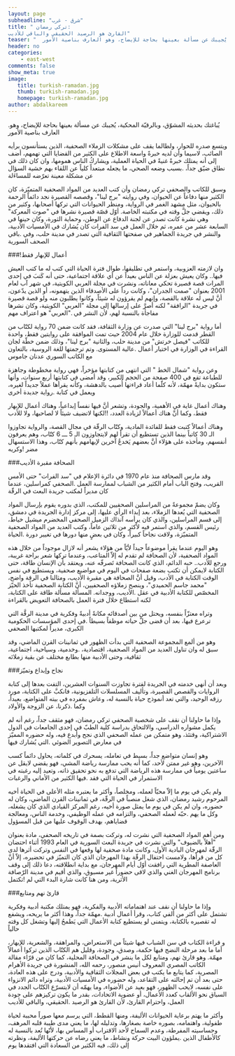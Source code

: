 ```yaml
---
layout: page
subheadline: "شرق - غرب"
title: " تركي رمضان:
القارئ هو الرصيد الحقيقي والباقي للأديب"
teaser: "  يُباغتك بحديثه المشوّق، وبالرقيّة المحكية، يُجيبك عن مسألة بعينها بحاجة للإيضاح، وهو العارف بناصية الأمور"
header: no
categories:
    - east-west
comments: false
show_meta: true
image:
   title: turkish-ramadan.jpg
   thumb: turkish-ramadan.jpg
   homepage: turkish-ramadan.jpg
author: abdalkareem
---
```




.يُباغتك بحديثه المشوّق، وبالرقيّة المحكية، يُجيبك عن مسألة بعينها بحاجة للإيضاح، وهو العارف بناصية الأمور

ويتسع صدره للحوار، ولطالما يقف على مشكلات الزملاء الصحفية، الذين يستأنسون برأيه الصائب، لاسيما وأن لديه خبرةً واسعة الاطلاع على الكثير من القضايا التي تهمهم، أضف إلى أنه يمتلك خبرةً غنيةً في الحياة العملية، ويشاركُ الناس همومها، وان كان ذلك في نطاق ضيّق جداً، .بسبب وضعه الصحي، ما يجعله مبتعداً كلياً عن اللقاء بهم خشية السؤال عن مشكلة معينة تعرّضه للمساءَلة

وسبق للكاتب والصحفي تركي رمضان وأن كتب العديد من المواد الصحفية المتميّزة، كان الكثير منها دفاعاً عن الحيوان، وفي روايته "برج لينا"، وقصصه القصيرة نجد دائماً الرحمة بالحيوان، مثل مشهد الغمر في الرواية، ومنظر الحيوانات التي تركها أصحابها، وكثير من ذلك، ويقضي جلَّ وقته في مكتبته الخاصة.
أوّل قصّة قصيرة نشرها في "صوت المعركة" وهي نشرة كانت تصدر عن لجنة الدفاع عن الوطن، وحماية الثورة، وكان حينها في السابعة عشر من عمره، ثم خلال العمل في سد الفرات كان يُشارك في الأمسيات الأدبية، والنشر في جريدة الجماهير في صفحتها الثقافية التي تصدر في مدينة حلب، وفي .باقي الصحف السورية

###!أعمال للإبهار فقط

وان لازمته العزوبية، واستمر في تطليقها، طوال فترة الحياة التي كتب له ما كتب العيش فيها.. وكان يعيش بعزلة عن الناس بعيداً عن أي علاقة اجتماعية، حتى أنه كَتبَ في إحدى المرات قصة قصيرة تحكي معاناته، ونشرت في مجلة العربي الكويتية، في شهر آب لعام 2001 بعنوان "صمت الجدران"، وكانت رداً على الأصدقاء الذين يتهمونه، أو الذين يدّعون، أنَّ ليس له علاقة بالقصة، وإنهم لم يقرؤون له شيئاً، وكانوا يطلبون منه ولو قصة قصيرة في  جريدة "الرافقة" لكنه أصرَّ على إرسالها إلى مجلة "العربي" الكويتية، وكان نشرها مفاجأة بالنسبة لهم، لأن النشر في ."العربي" هو اعتراف مهم

أما رواية "برج لينا" التي صدرت عن وزارة الثقافة، فقد كانت ضمن 70 رواية لكتّاب من القطر قدمت للوزارة خلال عام 2004 حيث تمت الموافقة على روايتين فقط، واحدة للكاتب "فيصل خرتش" من مدينة حلب، والثانية "برج لينا"، وذلك ضمن خطّة لجان القراءة في الوزارة في اختيار أعمال .عالية المستوى. وتم ترجمتها للغة الروسية، بالتعاون مع الكاتب السوري عدنان جاموس

وعن رواية "شمال الخط " التي انتهى من كتابتها مؤخراً، فهي رواية مخطوطة وجاهزة للطباعة تقع في 400 صفحة من الحجم الكبير، وقد أمضى في كتابتها أربع سنوات، وأنها ستكون بدايةً مهمّة، لأنه كلّما أعاد قراءتها أُصيب بالدهشة، وكأنه يقرأها عملاً جديداً لغيره، ويعمل في كتابة .رواية  جديدة أخرى

وهناك أعمال غاية في الأهمية، والجودة، وتشعر أنَّ فيها نفساً إبداعياً، وهناك أعمال للإبهار فقط، وكما أنَّ هناك أعمالاً لزيادة العدد، !!لكنها لاتضيف شيئاً لا لصاحبها، ولا للأدب

وهناك أعمالاً كتبت فقط للفائدة المادية، وكتّاب الرقّة في مجال القصة، والرواية تجاوزوا الـ 30 كاتباً بينما الذين تستطيع أن تقرأ لهم لايتجاوزون الـ 5 ـــ 6 كتّاب، وهم يعرفون أنفسهم، ومأخذه على هؤلاء أنَّ بعضهم يَخدعُ آخرين لإيهامهم بأنهم كتّاب، وهذا الاستسهال مضر !وكريه

###الصحافة مقبرة الأديب

وقد مارس الصحافة منذ عام 1970 في دائرة الإعلام في "سد الفرات" حتى الأمس القريب، وفتح الباب أمام الكثير من الشباب لممارسة العمل .الصحفي كمراسلين، عندما كان مديراً لمكتب جريدة البعث في الرقّة

وكان يضمّ مجموعةً من المراسلين الصحفيين للمكتب، الذي بدوره يقوم بإرسال المواد الصحفية التي يُعدها الزملاء، بعد إبداء الرأي عليها، إلى مركز إدارة الجريدة في دمشق، إلى قسم المراسلين، والذي كان يرأسه آنذاك الزميل الصحفي المخضرم ميشيل خياط، رئيس القسم، والذي استمر فيه لأكثر من ثلاثين عاماً، وكتب العديد من المواد الصحفية المتميّزة، ولاقت نجاحاً كبيراً، وكان في بعضٍ منها دورها في تغيير دورة .الحياة

وهو اليوم عندما يقرأ موضوعاً جيداً لأيّاً من هؤلاء يشعر أنه لازال موجوداً من خلال هذه المواد الصحفية، لأن الصحافة لم تقدم له إلاّ المتاعب، وعندما تركها شعر براحة غريبة، ورجع للأدب.. حبه الدائم، الذي كانت الصحافة تَصرفّه عنه، ويعتقد بأن الإنسان طاقة، حتى الكتابة لايمكن أن تكتب بضعة صفحات في اليوم في مواضيع صحفية، ويستطيع في نفس الوقت الكتابة في الأدب، وقيل أنَّ الصحافة هي مقبرة الأديب، ومثالنا في الرقة واضح، "محمد جاسم الحميدي"، وينصح زملاؤه الصحفيين، أنَّ الكتابة الصحفية تأخذ الحيّز المخصّص للكتابة الأدبية في عقل .الأديب، ووجدانه. المسألة مسألة طاقة على الكتابة، لكنه استطاع خلال فترة العمل بالصحافة التعويض بالقراءة

وتراه معتزّاً بنفسه، ويحتل من بين أصدقائه مكانةً أدبيةً وفكرية في مدينة الرقَّة التي ترعرع فيها، بعد أن قضى جلَّ حياته موظفاً بسيطاً .في إحدى المؤسسات الحكومية الكبرى، مديراً لمكتبها الصحفي

وهو من ألمع المجموعة الصحفية التي بدأت الظهور في ثمانينات القرن الماضي، وقد سبق له وان تناول العديد من المواد الصحفية، اقتصادية، .وخدمية، وسياحية، اجتماعية، ثقافية، وحتى الأدبية منها بطابع مختلف عن بقية زملائه

###نجاح وإبداع وتميّز

وبعد أن أنهى خدمته في الجريدة لفترة تجاوزت السنوات العشرين، التفت بعدها إلى كتابة الروايات والقصص القصيرة، وتأليف المسلسلات التلفزيونية، فانكبَّ على الكتابة، مورد رزقه الوحيد، والتي تعد أنموذج حياة بالنسبة له، وعاش بمفرده في بيته المتواضع، بعيداً، وكما .ذكرنا، عن الزوجة والأولاد

وإذا ما حاولنا أن نقف على شخصية الصحفي تركي رمضان، فهو مثقف جداً، رغم أنه لم يكمل مشواره الدراسي، والالتحاق بدراسة كلية الطبّ في إحدى الجامعات في الدول الاشتراكية، وقتئذ، وهو متمكن من عمله الصحفي الذي نجح وأبدع فيه، وله حضوره المميّز في معارض التصوير الضوئي .التي يُشارك فيها

وهو إنسان متواضع جداً، بسيط في تعامله، يسحرك في كلماته، يحاول دائماً كسب الآخرين، وهو غير ممتن لأحد، كما أنه يحب ممارسة رياضة المشي، فهو يقضي لايقل عن ساعتين يومياً في ممارسة هذه الرياضة التي تدفع به نحو تحقيق ذاته، وتعيد إليه رغبته في الاستمرار في الحياة التي فقد .فيها الكثير من الأماني والرغبات

ولم يكن في يوم ما إلاّ محبّاً لعمله، ومخلصاً، وأكثر ما يعتبره مثله الأعلى في الحياة أخيه المرحوم رشيد رمضان، الذي شغل منصباً في الرقّة، في ثمانينات القرن الماضي، وكان له حضوره، وان لم يكن في يوم ما يمثل صورة أخيه، رغم المركز القيادي الذي كان يشغله، وكل ما يهم .حبّه لعمله الصحفي، والتزامه في عمله الوظيفي، وخدمة الناس، ومعالجة قضاياهم، بهدف الوقوف عليها من قبل المسؤول

ومن أهم المواد الصحفية التي نشرت له، وتركت بصمة في تاريخه الصحفي، مادة بعنوان "أهلاً بالضيوف" والتي نشرت في جريدة البعث السورية في العام 1993 أثناء احتضان الرقّة لمهرجان البادية الأول، وكانت مادة صحفية لها وقعها في النفس وتركت أثرها لدى كل من قرأها، ولامست احتفال الرقّة بهذا المهرجان الذي كان التميّز في تحضيره، إلاّ أنَّ العاصفة المطرية التي رافقت أوّل أيام المهرجان، مع بداية انطلاقته، دعا ذلك إلى وقف برنامج المهرجان الغني والذي لاقى حضوراً غير مسبوق، والذي أقيم في مدينة الرّصافة الأثرية، ومن هنا كانت شارة البدء التي لم !تكتمل

###قارئ نهم ومتابع

وإذا ما حاولنا أن نقف عند اهتماماته الأدبية والفكرية، فهو يمتلك مكتبة أدبية وفكرية تشتمل على أكثر من ألفي كتاب، وقرأ أعمال أدبية .مهمّة جداً، وهذا أكثر ما يريحه، ويشفع له تقصيره بالكتابة، ويتمنى لو يستطيع كتابة الأعمال التي يَطمحُ إليها وتشغل كل وقته حالياً

و قراءة الكتاب في سن الشباب فيها شيئاً من الاستعراض، والمراهقة، والشعرية، للإبهار، أما ما بعد مرحلة النضج فيها حكمة، وصدق، وجودة، وقليل هم الكتّاب الذين تركوا أعمالاً مهمّة.
وهو قارئ نهم، ومتابع لكل ما ينشر في الصحافة المحلية، كما كان من قرّاء مقالة الكاتب المصري المعروف أنيس منصور، رحمه الله، المنشورة في جريدة الأهرام المصرية، كما يتابع ما يكتب في بعض المجلات الثقافية والأدبية، ودرج على هذه العادة، حتى بعد أن تم إحالته على التقاعد، وله حضوره في الأمسيات الأدبية، وتراه دائم الانزواء على نفسه، لايحب الظهور، فهو بعيد عن الأضواء، وما يهمّه أن لايتسرّع الكتّاب الجدد في السباق نحو الألقاب كعدد الأعمال، أو عضوية الاتحادات، بقدر ما يكون تركيزهم على جودة العمل، واحترام القارئ، لأن القارئ هو الرصيد .الحقيقي، والباقي للأديب

وأكثر ما يهتم برعاية الحيوانات الأليفة، ومنها القطط، التي يرسم معها صوراً محببة لحياة طفولية، واهتمامه، بصوره خاصة بصغارها، وتدليله لها، ما يعني مدى طيبة قلبه المرهف، وحساسيته المفرطة، وعدم السماح لأحد الاقتراب أو المساس بها، لأنّها تُعد بالنسبة له كالأطفال الذين .يملؤون  البيت حركة ونشاط، ما يعني رضاه عن حركتها الأليفة، ونظرته إلى ذلك، فيه الكثير من السعادة التي افتقدها يوم
